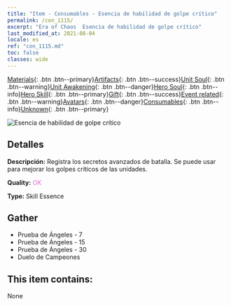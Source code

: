 ```yaml
---
title: "Item - Consumables - Esencia de habilidad de golpe crítico"
permalink: /con_1115/
excerpt: "Era of Chaos  Esencia de habilidad de golpe crítico"
last_modified_at: 2021-08-04
locale: es
ref: "con_1115.md"
toc: false
classes: wide
---
```

 [Materials](/ItemsES/){: .btn .btn--primary}[Artifacts](/ItemsES/Artifacts/){: .btn .btn--success}[Unit Soul](/ItemsES/UnitSoul/){: .btn .btn--warning}[Unit Awakening](/ItemsES/UnitAwakening/){: .btn .btn--danger}[Hero Soul](/ItemsES/HeroSoul/){: .btn .btn--info}[Hero Skill](/ItemsES/HeroSkill/){: .btn .btn--primary}[Gift](/ItemsES/Gift/){: .btn .btn--success}[Event related](/ItemsES/Events/){: .btn .btn--warning}[Avatars](/ItemsES/Avatars/){: .btn .btn--danger}[Consumables](/ItemsES/Consumables/){: .btn .btn--info}[Unknown](/ItemsES/Unknown/){: .btn .btn--primary}

 ![Esencia de habilidad de golpe crítico](/images/t/i_7006.png)

## Detalles
 **Descripción:** Registra los secretos avanzados de batalla. Se puede usar para mejorar los golpes críticos de las unidades.

 **Quality:** <span style="color: #DA70D6">OK</span>

 **Type:** Skill Essence

## Gather

*    Prueba de Ángeles - 7 
*    Prueba de Ángeles - 15 
*    Prueba de Ángeles - 30 
*    Duelo de Campeones 

## This item contains:

  None

